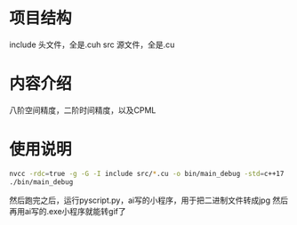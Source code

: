 # 项目结构
include 头文件，全是.cuh
src 源文件，全是.cu
# 内容介绍
八阶空间精度，二阶时间精度，以及CPML
# 使用说明
```bash
nvcc -rdc=true -g -G -I include src/*.cu -o bin/main_debug -std=c++17
./bin/main_debug
```
然后跑完之后，运行pyscript.py，ai写的小程序，用于把二进制文件转成jpg
然后再用ai写的.exe小程序就能转gif了
